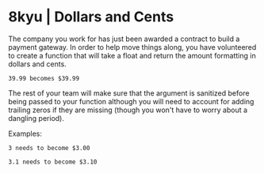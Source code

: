 # 8kyu | Dollars and Cents


The company you work for has just been awarded a contract to build a payment gateway. In order to help move things along, you have volunteered to create a function that will take a float and return the amount formatting in dollars and cents.

`39.99 becomes $39.99`

The rest of your team will make sure that the argument is sanitized before being passed to your function although you will need to account for adding trailing zeros if they are missing (though you won't have to worry about a dangling period).

Examples:

```
3 needs to become $3.00

3.1 needs to become $3.10
```

